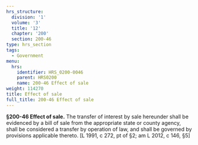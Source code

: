 ```yaml
---
hrs_structure:
  division: '1'
  volume: '3'
  title: '12'
  chapter: '200'
  section: 200-46
type: hrs_section
tags:
  - Government
menu:
  hrs:
    identifier: HRS_0200-0046
    parent: HRS0200
    name: 200-46 Effect of sale
weight: 114270
title: Effect of sale
full_title: 200-46 Effect of sale
---
```

**§200-46 Effect of sale.** The transfer of interest by sale hereunder shall be evidenced by a bill of sale from the appropriate state or county agency, shall be considered a transfer by operation of law, and shall be governed by provisions applicable thereto. [L 1991, c 272, pt of §2; am L 2012, c 146, §5]
